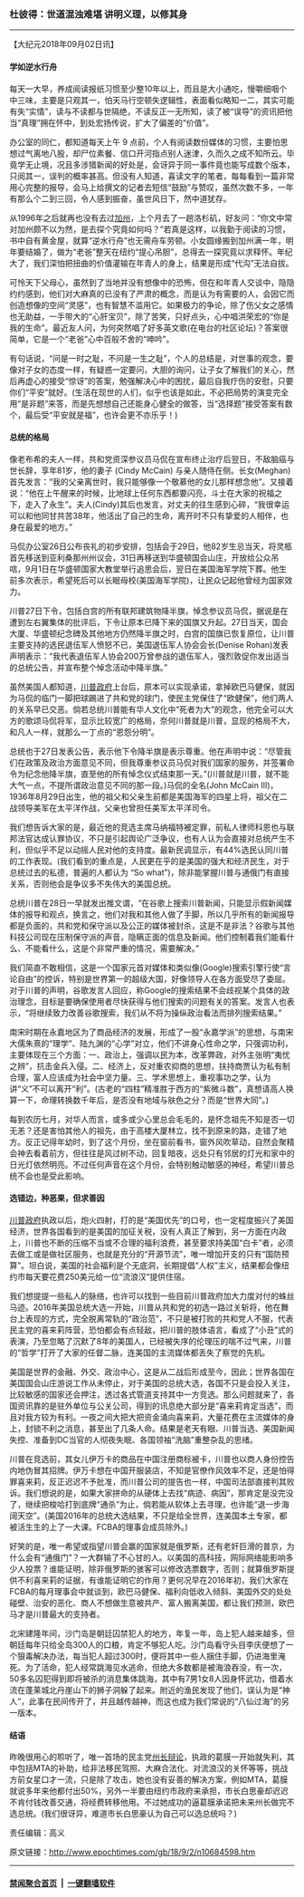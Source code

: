 ### 杜彼得：世道混浊难堪 讲明义理，以修其身
------------------------

<p>【大纪元2018年09月02日讯】</p>
<h4>学如逆水行舟</h4>
<p>每天一大早，养成阅读报纸习惯至少整10年以上，而且是大小通吃，慢嚼细咽个中三味，主要是只观其一，怕天马行空顿失逻辑性，表面看似略知一二，其实可能有失“实情”，读与不读都与世隔绝，不读反正一无所知，读了被“误导”的资讯把他当“真理”拥在怀中，到处宏扬传说，扩大了偏差的“价值”。</p>
<p>办公室的同仁，都知道每天上午 9 点前，个人有阅读数份媒体的习惯，主要怕思想过气离地八股，却尸位素餐、信口开河指点别人迷津，久而久之成不知所云。毕竟学无止境，况且多涉猎新闻的好处是，会讶异于同一事件竟也能写成数个版本，只阅其一，误判的概率甚高。但没有人知道，喜读文字的笔者，每每看到一篇非常用心完整的报导，会马上给撰文的记者去短信“鼓励”与赞叹，虽然次数不多，一年有那么个二到三回，令人感到振奋，虽世风日下，然中道犹存。</p>
<p>从1996年之后就再也没有去过<a href="http://www.epochtimes.com/gb/tag/%E5%8A%A0%E5%B7%9E.html">加州</a>，上个月去了一趟洛杉矶，好友问：“你文中常对加州颇不以为然，是去探个究竟如何吗？”若真是这样，以我勤于阅读的习惯，书中自有黄金屋，就算“逆水行舟”也无需舟车劳顿。小女圆缘搬到加州满一年，明年要结婚了，做为“老爸”整天在纽约“提心吊胆”，总得去一探究竟以求释怀。年纪大了，我们深怕把扭曲的价值灌输在年青人的身上，结果是形成“代沟”无法自拔。</p>
<p>可怜天下父母心，虽然到了当地并没有想像中的恐怖，但在和年青人交谈中，隐隐约约感到，他们对大麻真的已没有了严肃的概念，而是认为有需要的人，会因它而创造想像的空间“灵感”，也有智慧不滥用它。如果极力的争论，除了伤父女之感情也无助益，一手带大的“心肝宝贝”，除了苦笑，只好点头，心中唱洪荣宏的“你是我的生命”。最近友人问，为何突然唱了好多英文歌(在电台的社区论坛)？答案很简单，它是一个“老爸”心中百般不舍的“呻吟”。</p>
<p>有句话说，“问是一时之耻，不问是一生之耻”，个人的总结是，对世事的观念，要像对子女的态度一样，有疑惑一定要问，大胆的询问，让子女了解我们的关心，然后再虚心的接受“惊讶”的答案，勉强解决心中的困扰，最后自我疗伤的安慰，只要你们“平安”就好。(生活在现世的人们，似乎也该是如此，不必把局势的演变完全用“是非题”来答，而是先想想自己还能身心健全的做答，当“选择题”接受答案有数个，最后受“平安就是福”，也许会更不亦乐乎！)</p>
<h4>总统的格局</h4>
<p>像老布希的夫人一样，共和党资深参议员马侃在宣布终止治疗后翌日，不敌脑癌与世长辞，享年81岁，他的妻子 (Cindy McCain) 与亲人随侍在侧。长女(Meghan)首先发言：“我的父亲离世时，我只能够像一个敬慕他的女儿那样想念他”。又接着说：“他在上午醒来的时候，比地球上任何东西都要闪亮，斗士在大家的祝福之下，走入了永生”。夫人(Cindy)其后也发言，对丈夫的往生感到心碎，“我很幸运可以和他同甘共苦38年，他活出了自己的生命，离开时不只有挚爱的人相伴，也身在最爱的地方。”</p>
<p>马侃办公室26日公布丧礼的初步安排，包括会于29日，他82岁生忌当天，将灵柩首先移送到亚利桑那州州议会，31日再移送到华盛顿国会山庄，开放给公众吊唁，9月1日在华盛顿国家大教堂举行追思会后，翌日在美国海军学院下葬。他生前多次表示，希望死后可以长眠母校(美国海军学院)，让民众记起他曾经为国家效力。</p>
<p>川普27日下令，包括白宫的所有联邦建筑物降半旗，悼念参议员马侃，据说是在遭到左右翼集体的批评后，下令让原本已降下来的国旗又升起。27日当天，国会大厦、华盛顿纪念碑及其他地方仍然降半旗之时，白宫的国旗已恢复原位，让川普主要支持的选民退伍军人愤怒不已，美国退伍军人协会会长(Denise Rohan)发表声明表示：“我代表退伍军人协会200万曾参战的退伍军人，强烈敦促你发出适当的总统公告，并宣布整个悼念活动中降半旗。”</p>
<p>虽然美国人都知道，<a href="http://www.epochtimes.com/gb/tag/%E5%B7%9D%E6%99%AE%E6%94%BF%E5%BA%9C.html">川普政府</a>上台后，原本可以实现承诺，拿掉欧巴马健保，就因为马侃的临门一脚把球踢进了共和党的球门，使民主党保住了“欧健保”，他们两人的关系早已交恶。倘若总统川普能有华人文化中“死者为大”的观念，他完全可以大方的歌颂马侃将军，显示比较宽广的格局，奈何川普就是川普，显现的格局不大，和凡人一样，就那么一丁点的“恩怨分明”。</p>
<p>总统也于27日发表公告，表示他下令降半旗是表示尊重。他在声明中说：“尽管我们在政策及政治方面意见不同，但我尊重参议员马侃对我们国家的服务，并签署命令为纪念他降半旗，直至他的所有悼念仪式结束那一天。”(川普就是川普，就不能大气一点，不提所谓政治意见不同的那一段。)马侃的全名(John McCain III)，1936年8月29日出生，他的祖父和父亲生前都是美国海军的四星上将，祖父在二战领导美军在太平洋作战，父亲也曾担任美军太平洋司令。</p>
<p>我们想告诉大家的是，最近他的竞选主席马纳福特被定罪，前私人律师科恩也与联邦法官达成认罪协议，不只是引起舆论广泛争议，也有人认为会直接对总统产生不利，但似乎不足以动摇人民对他的支持度。最新民调显示，有44%选民认同川普的工作表现。(我们看到的重点是，人民更在乎的是美国的强大和经济民生，对于总统过去的私德，普遍的人都认为 “So what”)，除非能掌握川普与通俄门有直接关系，否则他会是争议多不失伟大的美国总统。</p>
<p>总统川普在28日一早就发出推文谓，“在谷歌上搜索川普新闻，只能显示假新闻媒体的报导和观点，换言之，他们对我和其他人做了手脚，所以几乎所有的新闻报导都是负面的，共和党和保守派以及公正的媒体被封杀，这是不是非法？谷歌与其他科技公司现在压制保守派的声音，隐瞒正面的信息及新闻。他们控制着我们能看什么、不能看什么，这是个非常严重的情况，需要解决。”</p>
<p>我们简直不敢相信，这是一个国家元首对媒体和类似像(Google)搜索引擎行使“言论自由”的控诉，特别是世界第一的超级大国，好像领导人在各方面受尽了委屈。对于川普的声明，谷歌发言人回应，称Google的搜索结果不会歧视某个具体的政治理念，目标是要确保使用者尽快获得与他们搜索的问题有关的答案。发言人也表示，“将继续致力改善谷歌搜索，我们从不将为操纵政治看法而排列搜索结果。”</p>
<p>南宋时期在永嘉地区为了商品经济的发展，形成了一股“永嘉学派”的思想，与南宋大儒朱熹的“理学”、陆九渊的“心学”对立，他们不讲身心性命之学，只强调功利，主要体现在三个方面：一、政治上，强调以民为本，改革弊政，对外主张明“夷忧之辨”，抗击金兵入侵。二、经济上，反对重农抑商的思想，扶持商贾认为私有制合理，富人应该成为社会中坚力量。三、学术思想上，重视事功之学，认为讲“义”不可以离开“利”。(古老的“四柱”精准胜于西方的“紫微斗数”，真想请高人换算一下，命理转换数千年后，是否没有地域与肤色之分？而是“世界大同”。)</p>
<p>每到农历七月，对华人而言，或多或少心里总会毛毛的，是怀念祖先不知是否一切无恙？还是害怕其他人的祖先，由于高楼大厦林立，找不到原来的路，走错了地方。反正记得年幼时，到了这个月份，坐在窗前看书，窗外风吹草动，自然会聚精会神去看着前方，但往往是风过树不动，回复暗夜，远处只有邻居的灯光和家中的日光灯依然明亮。不过任何声音在这个月份，会特别触动敏感的神经，希望川普总统不会也是受此影响。</p>
<h4>选错边，种恶果，但求善因</h4>
<p><a href="http://www.epochtimes.com/gb/tag/%E5%B7%9D%E6%99%AE%E6%94%BF%E5%BA%9C.html">川普政府</a>执政以后，炮火四射，打的是“美国优先”的口号，也一定程度振兴了美国经济，世界各国看到的是美国的加征关税，没有人真正了解到，另一方面在内政上，川普也不断的压缩不当或不合理的福利浪费，甚至要求持美国“白卡”者，必须去做工或是做社区服务，也就是充分的“开源节流”，唯一增加开支的只有“国防预算”。坦白说，美国的社会福利是个无底洞，长期提倡“人权”主义，结果都会像纽约市每天要花费250美元给一位“流浪汉”提供住宿。</p>
<p>我们想提提一些私人的脉络，也许可以找到一些目前川普政府加大力度对付的蛛丝马迹。2016年美国总统大选一开始，川普从共和党的初选一路过关斩将，他在舞台上表现的方式，完全脱离常轨的“政治范”，不只是被打败的共和党人不服，代表民主党的喜来莉阵营，恐怕都会有点轻敌，把川普的肢体语言，看成了“小丑”式的表演，乃至忽略了沉默了8年的美国人，已经被失序的伦理压的喘不过气来，川普的“哲学”打开了大家的任督二脉，连美国的主流媒体都丢失了察觉的先机。</p>
<p>美国是世界的金融、外交、政治中心，这是从二战后形成至今，因此；世界各国在美国国会山庄游说工作从未停止，对于美国的总统大选，各国不只是会投入关注，比较敏感的国家还会押注，透过各式管道支持其中一方竞选。那么问题就来了，各国资讯靠的是驻外单位与公关公司，得到的讯息绝大部分是“喜来莉肯定当选”，而且对我方较为有利。一夜之间大把大把资金涌向喜来莉，大量花费在主流媒体的身上，封锁不利之消息，甚至出了几条人命。结果是老天有眼、川普当选、美国新闻失控、准备到DC当官的人彻夜失眠、各国领袖“洗脑”重整杂乱的思绪。</p>
<p>川普在竞选前，其女儿伊万卡的商品在中国注册商标被卡，川普也以商人身份控告内地伪冒其招牌。伊万卡想在中国开服装店，不知是官僚作风效率不足，还是怕得罪喜来莉，反正迟迟不予批准，而川普公司的提告也一样，中国司法部直接判其败诉。我们想说的是，如果大家拼命的从硬体上去找“病迹、病因”，那肯定是没完没了，继续把梭哈打到底牌“通杀”为止，倘若能从软体上去寻理，也许能“退一步海阔天空”。(美国2016年的总统大选结果，不只是给全世界，连美国本土专家，都被活生生的上了一大课。FCBA的理事会成员除外。)</p>
<p>好笑的是，唯一希望或指望川普会赢的国家就是俄罗斯，还有老奸巨滑的普京，为什么会有“通俄门”？一大群输了不心甘的人。以美国的高科技，网际网络能影响多少人投票？谁能证明，除非俄罗斯的骇客可以修改选票数字，否则；就算俄罗斯提供不利喜来莉的证据，有谁能证明它的作用？更何况早在2016年初，我们大家在FCBA的每月理事会中就谈到，欧巴马健保、福利向低收入倾斜、美国外交的处处碰壁、治安的恶化、商人不想做生意被共产、富人搬离美国，都让我们预测，欧巴马才是川普最大的支持者。</p>
<p>北宋建隆年间，沙门岛是朝廷囚禁犯人的地方，年复一年，岛上犯人越来越多，但朝廷每年只给全岛300人的口粮，肯定不够犯人吃。沙门岛看守头目李庆便想了一个狠毒解决办法，每当犯人超过300时，便将其中一些人捆住手脚，仍进海里淹死。为了活命，犯人经常跳海见水逃命，但绝大多数都是被海浪吞没，有一次，50多名囚犯得到即将被杀的消息集体跳海，其中有7男1女8人因身怀武功，借着水流在蓬莱城北丹崖山下的狮子洞躲了起来。附近的渔民发现了他们，误认为是“神人”，此事在民间传开了，并且越传越神，而这也成为我们常说的“八仙过海”的另一版本。</p>
<h4>结语</h4>
<p>昨晚很用心的聆听了，唯一首场的民主党<a href="http://www.epochtimes.com/gb/tag/%E5%B7%9E%E9%95%BF%E8%BE%A9%E8%AE%BA.html">州长辩论</a>，执政的葛膜一开始就失利，其中包括MTA的补助，给非法移民驾照、大麻合法化、对流浪汉的关怀等等，挑战方前女星口才一流，只是除了攻击，她也没有妥善的解决方案，例如MTA，葛膜就说多年来他都付出50%，另外一半要由纽约市政府来承担，市长白思豪却迟迟不肯付钱改善交通，将经费转移他用。不过她成功的逼葛膜承诺把未来州长做完不选总统。(我们很讶异，难道市长白思豪认为自己可以选总统吗？)</p>
<p>责任编辑：高义</p>

原文链接：http://www.epochtimes.com/gb/18/9/2/n10684598.htm


------------------------
#### [禁闻聚合首页](https://github.com/gfw-breaker/banned-news/blob/master/README.md) &nbsp;|&nbsp;  [一键翻墙软件](https://github.com/gfw-breaker/nogfw/blob/master/README.md)